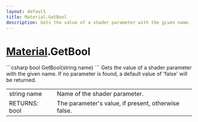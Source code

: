 ```yaml
---
layout: default
title: Material.GetBool
description: Gets the value of a shader parameter with the given name. If no parameter is found, a default value of 'false' will be returned.
---
```

# [Material]({{site.url}}/Pages/Reference/Material.html).GetBool

<div class='signature' markdown='1'>
```csharp
bool GetBool(string name)
```
Gets the value of a shader parameter with the given name.
If no parameter is found, a default value of 'false' will be
returned.
</div>

|  |  |
|--|--|
|string name|Name of the shader parameter.|
|RETURNS: bool|The parameter's value, if present, otherwise false.|




